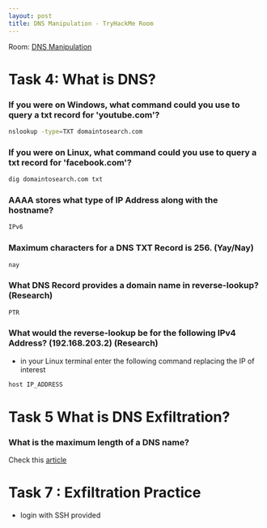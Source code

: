 ```yaml
---
layout: post
title: DNS Manipulation - TryHackMe Room
---
```


Room: [DNS Manipulation](https://tryhackme.com/room/dnsmanipulation)

# Task 4: What is DNS?
### If you were on Windows, what command could you use to query a txt record for 'youtube.com'? 

```bash
nslookup -type=TXT domaintosearch.com 
```

### If you were on Linux, what command could you use to query a txt record for 'facebook.com'?

```bash
dig domaintosearch.com txt
```

### AAAA stores what type of IP Address along with the hostname?

```bash
IPv6
```

### Maximum characters for a DNS TXT Record is 256. (Yay/Nay)

```bash
nay
```

### What DNS Record provides a domain name in reverse-lookup? (Research)

```bash
PTR
```


### What would the reverse-lookup be for the following IPv4 Address? (192.168.203.2) (Research)
- in your Linux terminal enter the following command replacing the IP of interest

```bash
host IP_ADDRESS
```
# Task 5 What is DNS Exfiltration? 
### What is the maximum length of a DNS name?
Check this [article](https://en.wikipedia.org/wiki/Domain_Name_System)

# Task 7 : Exfiltration Practice
- login with SSH provided 
